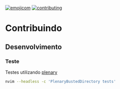 [![emojicom](https://img.shields.io/badge/emojicom-%F0%9F%90%9B%20%F0%9F%86%95%20%F0%9F%92%AF%20%F0%9F%91%AE%20%F0%9F%86%98%20%F0%9F%92%A4-%23fff)](http://neni.dev/emojicom)
[![contributing](https://img.shields.io/badge/CONTRIBUTING-CONTRIBUINDO-%23fff)](http://neni.dev/contributing)

# Contribuindo

## Desenvolvimento

### Teste

Testes utilizando [plenary](https://github.com/nvim-lua/plenary.nvim)

```sh
nvim --headless -c 'PlenaryBustedDirectory tests'
```
